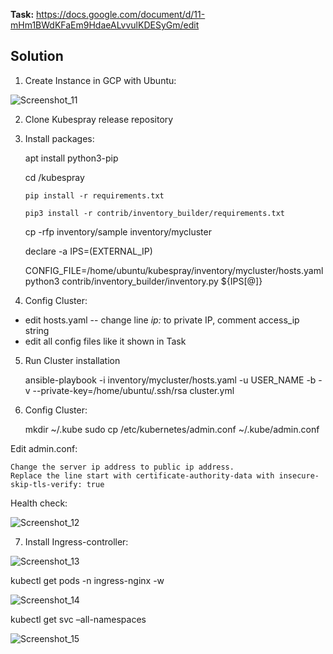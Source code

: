 **Task:** https://docs.google.com/document/d/11-mHm1BWdKFaEm9HdaeALvvulKDESyGm/edit

## Solution

1. Create Instance in GCP with Ubuntu:

![Screenshot_11](https://user-images.githubusercontent.com/79985930/216808382-ee0ab4a9-1e1d-46f1-9e64-a8185e733b17.png)

2. Clone Kubespray release  repository

3. Install packages:

     apt install python3-pip
    
      cd /kubespray
    
       pip install -r requirements.txt
    
       pip3 install -r contrib/inventory_builder/requirements.txt
    
      cp -rfp inventory/sample inventory/mycluster
    
      declare -a IPS=(EXTERNAL_IP)
    
      CONFIG_FILE=/home/ubuntu/kubespray/inventory/mycluster/hosts.yaml python3 contrib/inventory_builder/inventory.py ${IPS[@]}
    
    
4. Config Cluster:

- edit hosts.yaml -- change line *ip:* to private IP, comment access_ip string
- edit all config files like it shown in Task

5. Run Cluster installation 

    ansible-playbook -i inventory/mycluster/hosts.yaml -u USER_NAME -b -v --private-key=/home/ubuntu/.ssh/rsa cluster.yml
    
6. Config Cluster:

    mkdir ~/.kube
    sudo cp /etc/kubernetes/admin.conf ~/.kube/admin.conf

Edit admin.conf:

    Change the server ip address to public ip address.
    Replace the line start with certificate-authority-data with insecure-skip-tls-verify: true

Health check:

![Screenshot_12](https://user-images.githubusercontent.com/79985930/216811227-1ab21824-222f-4ba1-842f-10614fd543df.png)

7. Install Ingress-controller:

![Screenshot_13](https://user-images.githubusercontent.com/79985930/216811688-18ebaeb1-d8c9-4859-8bf6-f033c931582f.png)

kubectl get pods -n ingress-nginx -w

![Screenshot_14](https://user-images.githubusercontent.com/79985930/216811737-188c6ef4-b367-4a04-8b24-99ca8455cfad.png)

kubectl get svc –all-namespaces

![Screenshot_15](https://user-images.githubusercontent.com/79985930/216811818-6d8fdde3-1204-47c3-b9fa-26b6f318051d.png)
